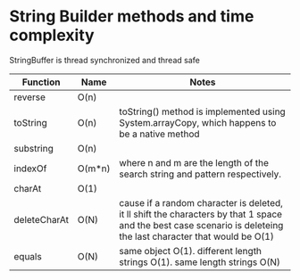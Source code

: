 # String Builder methods and time complexity

StringBuffer is thread synchronized and thread safe


| Function     | Name   | Notes                                                                                                                                                            |
|--------------|--------|------------------------------------------------------------------------------------------------------------------------------------------------------------------|
| reverse      | O(n)   ||
| toString     | O(n)   | toString() method is implemented using System.arrayCopy, which happens to be a native method                                                                     |
| substring    | O(n)   |                                                                                                                                                                  |
| indexOf      | O(m*n) | where n and m are the length of the search string and pattern respectively.                                                                                      |
| charAt       | O(1)   |                                                                                                                                                                  |
| deleteCharAt | O(N)   | cause if a random character is deleted, it ll shift the characters by that 1 space and the best case scenario is deleteing the last character that would be O(1) |
| equals       | O(N)   | same object O(1). different length strings O(1). same length strings O(N)                                                                                        |



